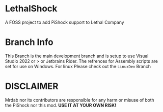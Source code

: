 # LethalShock
A FOSS project to add PiShock support to Lethal Company

# Branch Info
This Branch is the main development branch and is setup to use Visual Studio 2022 or > or Jetbrains Rider. The refrences for Assembly scripts are set for use on Windows. For linux Please check out the `LinuxDev` Branch

# DISCLAIMER
Mrdab nor its contributors are responsible for any harm or misuse of both the PiShock nor this mod. **USE IT AT YOUR OWN RISK!**
